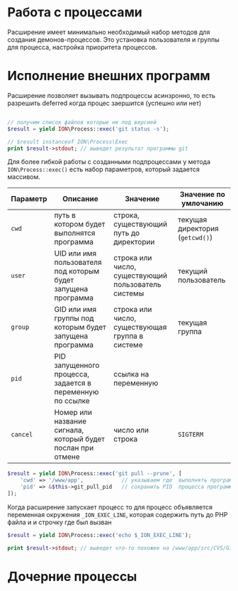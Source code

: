 Работа с процессами
====

Расширение имеет минимально необходимый набор методов для создания демонов-процессов. 
Это установка пользователя и группы для процесса, настройка приоритета процессов.

# Исполнение внешних программ

Расширение позволяет вызывать подпроцессы асинзронно, то есть разрешить deferred когда процес заершится (успешно или нет)

```php

// получим список файлов которые не под версией
$result = yield ION\Process::exec('git status -s');

// $result instanceof ION\Process\Exec
print $result->stdout; // выведет результат программы git
```

Для более гибкой работы с созданными подпроцессами у метода `ION\Process::exec()` есть набор параметров, который задается массивом.
 
| Параметр | Описание            | Значение                | Значение по умлочанию |
| -------- | ------------------- | ----------------------- | --------------------- |
| `cwd`    | путь в котором будет выполнятся программа | строка, существующий путь до директории | текущая директория (`getcwd()`) |
| `user`   | UID или имя пользователя под которым будет запущена программа | строка или число, существующий пользователь системы | текущий пользователь |
| `group`  | GID или имя группы под которым будет запущена программа | строка или число, существующая группа в системе | текущая группа |
| `pid`    | PID запущенного процесса, задается в переменную по ссылке | ссылка на переменную | |
| `cancel` | Номер или название сигнала, который будет послан при отмене | число или строка | `SIGTERM` |


```php
$result = yield ION\Process::exec('git pull --prune', [
    'cwd' => '/www/app',            // указываем где  выполнять программу
    'pid' => &$this->git_pull_pid   // сохранить PID  процесса программы в свойство 
]);
```

Когда расширение запускает процесс то для процесс объявляется переменная окружения `_ION_EXEC_LINE`, 
которая содержить путь до PHP файла и и строчку где был вызван


```php
$result = yield ION\Process::exec('echo $_ION_EXEC_LINE');

print $result->stdout; // выведет что-то похожее на /www/app/src/CVS/GitDriver.php:562
```

# Дочерние процессы

